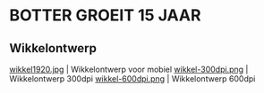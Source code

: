# BOTTER GROEIT 15 JAAR

## Wikkelontwerp

[wikkel1920.jpg](img/wikkel1920.jpg)  | Wikkelontwerp voor mobiel
[wikkel-300dpi.png](img/wikkel-300dpi.png) | Wikkelontwerp 300dpi
[wikkel-600dpi.png](img/wikkel-600dpi.png) | Wikkelontwerp 600dpi


